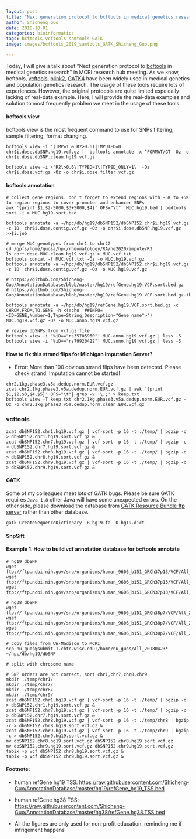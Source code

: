```yaml
---
layout: post
title: "Next generation protocol to bcftools in medical genetics research"
author: Shicheng Guo
date: 2018-10-01
categories: bioinformatics
tags: bcftools vcftools samtools GATK
image: images/bcftools_2019_samtools_GATK_Shicheng_Guo.png

---
```

Today, I will give a talk about "Next generation protocol to [bcftools](https://samtools.github.io/bcftools/bcftools.html#annotate) in medical genetics research" in MCRI research hub meeting. As we know, bcftools, [vcftools](http://vcftools.sourceforge.net/man_latest.html), [plink2](https://www.cog-genomics.org/plink/2.0/), [GATK4](https://software.broadinstitute.org/gatk/gatk4) have been widely used in medical genetics and population genetics research. The usage of these tools require lots of experiences. However, the original protocols are quite limited espeically lacking of real-data example. Here, I will provide the real-data examples and solution to most frequently problem we meet in the usage of these tools. 

#### bcftools view 
bcftools view is the most frequent command to use for SNPs filtering, sample filtering, format changing. 
```
bcftools view -i '(IMP=1 & R2>0.6)|IMPUTED=0' chr$i.dose.dbSNP.hg19.vcf.gz |  bcftools annotate -x ^FORMAT/GT -Oz -o chr$i.dose.dbSNP.clean.hg19.vcf.gz

bcftools view -i \'R2\>0.6\|TYPED=1\|TYPED_ONLY=1\' -Oz chr$i.dose.vcf.gz -Oz -o chr$i.dose.filter.vcf.gz

```
#### bcftools annotation
```
# collect gene regions. don't forget to extend regions with -5K to +5K to region regions to cover promoter and enhancer SNPs
awk '{print $1,$2-5000,$3+5000,$4}' OFS="\t"  MUC.hg19.bed | bedtools sort -i > MUC.hg19.sort.bed

bcftools annotate -a ~/hpc/db/hg19/dbSNP152/dbSNP152.chr$i.hg19.vcf.gz -c ID  chr$i.dose.contig.vcf.gz -Oz -o chr$i.dose.dbSNP.hg19.vcf.gz >>$i.job

# merge MUC genotypes from chr1 to chr22
cd /gpfs/home/guosa/hpc/rheumatology/RA/he2020/impute/R3
ls chr*.dose.MUC.clean.hg19.vcf.gz > MUC.vcf.txt
bcftools concat -f MUC.vcf.txt -Oz -o MUC.hg19.vcf.gz
bcftools annotate -a ~/hpc/db/hg19/dbSNP152/dbSNP152.chr$i.hg19.vcf.gz -c ID  chr$i.dose.contig.vcf.gz -Oz -o MUC.hg19.vcf.gz

# https://github.com/Shicheng-Guo/AnnotationDatabase/blob/master/hg19/refGene.hg19.VCF.sort.bed.gz
# https://github.com/Shicheng-Guo/AnnotationDatabase/blob/master/hg19/refGene.hg19.VCF.sort.bed.gz.tbi

bcftools annotate -a ~/hpc/db/hg19/refGene.hg19.VCF.sort.bed.gz -c CHROM,FROM,TO,GENE -h <(echo '##INFO=<ID=GENE,Number=1,Type=String,Description="Gene name">') MUC.hg19.vcf.gz -Oz -o MUC.anno.hg19.vcf.gz

# review dbSNPs from vcf.gz file
bcftools view -i '%iD=="rs35705950"' MUC.anno.hg19.vcf.gz | less -S 
bcftools view -i '%iD=="rs79920422"' MUC.anno.hg19.vcf.gz | less -S 
```
#### How to fix this strand flips for Michigan Imputation Server?
* Error: More than 100 obvious strand flips have been detected. Please check strand. Imputation cannot be started!
```
chr2.1kg.phase3.v5a.dedup.norm.EUR.vcf.gz
zcat chr2.1kg.phase3.v5a.dedup.norm.EUR.vcf.gz | awk '{print $1,$2,$3,$4,$5}' OFS="\t"| grep -v '\.;' > keep.txt
bcftools view -T keep.txt chr2.1kg.phase3.v5a.dedup.norm.EUR.vcf.gz -Oz -o chr2.1kg.phase3.v5a.dedup.norm.clean.EUR.vcf.gz
```



### vcftools
```
zcat dbSNP152.chr1.hg19.vcf.gz | vcf-sort -p 16 -t ./temp/ | bgzip -c > dbSNP152.chr1.hg19.sort.vcf.gz &
zcat dbSNP152.chr7.hg19.vcf.gz | vcf-sort -p 16 -t ./temp/ | bgzip -c > dbSNP152.chr7.hg19.sort.vcf.gz &
zcat dbSNP152.chr8.hg19.vcf.gz | vcf-sort -p 16 -t ./temp/ | bgzip -c > dbSNP152.chr8.hg19.sort.vcf.gz &
zcat dbSNP152.chr9.hg19.vcf.gz | vcf-sort -p 16 -t ./temp/ | bgzip -c > dbSNP152.chr9.hg19.sort.vcf.gz &
```

#### GATK
Some of my colleagues meet lots of GATK bugs. Please be sure GATK requires `Java 1.8` other Java will have some unexpected errors. On the other side, please download the database from [GATK Resource Bundle ftp server](https://software.broadinstitute.org/gatk/download/bundle) rather than other database. 
```
gatk CreateSequenceDictionary -R hg19.fa -O hg19.dict 
```
#### SnpSift 

#### Example 1. How to build vcf annotation database for bcftools annotate
```
# hg19 dbSNP
wget ftp://ftp.ncbi.nih.gov/snp/organisms/human_9606_b151_GRCh37p13/VCF/All_20180423.vcf.gz
wget ftp://ftp.ncbi.nih.gov/snp/organisms/human_9606_b151_GRCh37p13/VCF/All_20180423.vcf.gz.md5
wget ftp://ftp.ncbi.nih.gov/snp/organisms/human_9606_b151_GRCh37p13/VCF/All_20180423.vcf.gz.tbi

# hg38 dbSNP
wget ftp://ftp.ncbi.nih.gov/snp/organisms/human_9606_b151_GRCh38p7/VCF/All_20180418.vcf.gz
wget ftp://ftp.ncbi.nih.gov/snp/organisms/human_9606_b151_GRCh38p7/VCF/All_20180418.vcf.gz.md5
wget ftp://ftp.ncbi.nih.gov/snp/organisms/human_9606_b151_GRCh38p7/VCF/All_20180418.vcf.gz.tbi

# copy files from UW-Madison to MCRI
scp nu_guos@submit-1.chtc.wisc.edu:/home/nu_guos/All_20180423* ~/hpc/db/hg19/dbSNP

# split with chrosome name

# SNP orders are not correct, sort chr1,chr7,chr8,chr9
mkdir ./temp/chr1/
mkdir ./temp/chr7/
mkdir ./temp/chr8/
mkdir ./temp/chr9/
zcat dbSNP152.chr1.hg19.vcf.gz | vcf-sort -p 16 -t ./temp/ | bgzip -c > dbSNP152.chr1.hg19.sort.vcf.gz &
zcat dbSNP152.chr7.hg19.vcf.gz | vcf-sort -p 16 -t ./temp/ | bgzip -c > dbSNP152.chr7.hg19.sort.vcf.gz &
zcat dbSNP152.chr8.hg19.vcf.gz | vcf-sort -p 16 -t ./temp/chr8 | bgzip -c > dbSNP152.chr8.hg19.sort.vcf.gz &
zcat dbSNP152.chr9.hg19.vcf.gz | vcf-sort -p 16 -t ./temp/chr9 | bgzip -c > dbSNP152.chr9.hg19.sort.vcf.gz &
mv dbSNP152.chr8.hg19.sort.vcf.gz dbSNP152.chr8.hg19.sort.vcf.gz
mv dbSNP152.chr9.hg19.sort.vcf.gz dbSNP152.chr9.hg19.sort.vcf.gz
tabix -p vcf dbSNP152.chr8.hg19.sort.vcf.gz &
tabix -p vcf dbSNP152.chr9.hg19.sort.vcf.gz &
```

#### Footnote:

* human refGene hg19 TSS: 
https://raw.githubusercontent.com/Shicheng-Guo/AnnotationDatabase/master/hg19/refGene_hg19_TSS.bed

* human refGene hg38 TSS: 
https://raw.githubusercontent.com/Shicheng-Guo/AnnotationDatabase/master/hg38/refGene.hg38.TSS.bed

* All the figures are only used for non-profit education. reminding me if infrigement happens

